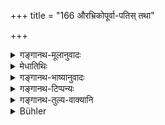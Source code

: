+++
title = "166 औरभ्रिकोपूर्वा-पतिस् तथा"

+++

<details><summary>गङ्गानथ-मूलानुवादः</summary>

The sheep-dealer, the buffalo-keeper, the husband of a woman who had another previous husband, the carrier of the dead—all these should be avoided with care.—(166)
</details>

<details><summary>मेधातिथिः</summary>

**उरभ्रा** मेषास् तैश् चरति, क्रयविक्रयादिना व्यवहरति, तद्धनप्रधानो वा । एवं **माहिषिकः** । परः पूर्वो यस्याः, तस्याः पतिः भर्ता । या अन्यस्मै दत्ता अन्येन वा ऊढा तां पुनः यः संस्करोति, पुनर् भवति भर्ता पौनर्भवो नरो भर्त्तासाव् इति शास्त्रेण । प्रेतान् यो निर्यापयति वहति । एते **यत्नतो वर्जनीयाः** ॥ ३.१५६ ॥
</details>

<details><summary>गङ्गानथ-भाष्यानुवादः</summary>

‘*Urabhra*’ is *sheep*; one who ‘deals’ in these,—*i.e*., carries on the business of buying and selling them; it may also mean ‘one whose chief wealth consists in sheep.’

Similarly, the ‘*buffalo-keeper*.’

‘He who has had another man for her former husband;’—the husband of such a one; *i.e*., one who marries again the woman who has been previously given to—or married by—another man; he who ‘again’ (*punaḥ*) ‘*becomes*’ (*bhavati*) the husband; such a husband is called ‘*paunarbhava*’ by the scriptures.

He who carries the dead—*i.e*., carries the dead bodies.

These ‘*should be avoided with care*’— (166).
</details>

<details><summary>गङ्गानथ-टिप्पन्यः</summary>

This verse is quoted in *Parāśaramādhava* (Ācāra, p. 688), which (on p. 694) explains ‘*Aurabhrikaḥ*’ as ‘one who keeps sheep as a means of livelihood’,—and *māhiṣikaḥ*’ as meaning either (a) ‘one who keeps buffaloes’, or (b) ‘the son of an unchaste woman’,—this latter explanation being based upon a text quoted from Devala,—‘An unchaste wife is called *Māhiṣī*; the son born of her is called *Māhiṣikaḥ*,’—in
*Hemādri* (Śrāddha, p. 484);—and in *Śrāddhakriyākaumudī* (p. 40), which
explains ‘*pretaniryātakaḥ*’ as ‘one who carries dead bodies on payment of wages’.
</details>

<details><summary>गङ्गानथ-तुल्य-वाक्यानि</summary>

**(verses 3.150-166)  
**

See Comparative notes for [Verse 3.150].
</details>

<details><summary>Bühler</summary>

166	A shepherd, a keeper of buffaloes, the husband of a remarried woman, and a carrier of dead bodies, (all these) must be carefully avoided.
</details>

